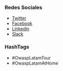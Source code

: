 ### Redes Sociales
* [Twitter](https://twitter.com/owasplatam)
* [Facebook](https://www.facebook.com/owasp.latam)
* [Linkedin](http://www.linkedin.com)
* [Slack](http://owasp.slack.com/#owasp-latam)

### HashTags

* \#OwaspLatamTour
* \#OwaspLatamAtHome
